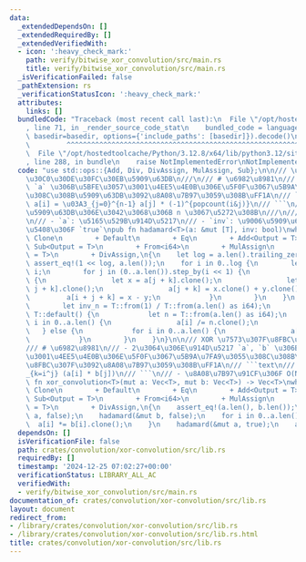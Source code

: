 ```yaml
---
data:
  _extendedDependsOn: []
  _extendedRequiredBy: []
  _extendedVerifiedWith:
  - icon: ':heavy_check_mark:'
    path: verify/bitwise_xor_convolution/src/main.rs
    title: verify/bitwise_xor_convolution/src/main.rs
  _isVerificationFailed: false
  _pathExtension: rs
  _verificationStatusIcon: ':heavy_check_mark:'
  attributes:
    links: []
  bundledCode: "Traceback (most recent call last):\n  File \"/opt/hostedtoolcache/Python/3.12.8/x64/lib/python3.12/site-packages/onlinejudge_verify/documentation/build.py\"\
    , line 71, in _render_source_code_stat\n    bundled_code = language.bundle(stat.path,\
    \ basedir=basedir, options={'include_paths': [basedir]}).decode()\n          \
    \         ^^^^^^^^^^^^^^^^^^^^^^^^^^^^^^^^^^^^^^^^^^^^^^^^^^^^^^^^^^^^^^^^^^^^^^^^^^^^^^^^^\n\
    \  File \"/opt/hostedtoolcache/Python/3.12.8/x64/lib/python3.12/site-packages/onlinejudge_verify/languages/rust.py\"\
    , line 288, in bundle\n    raise NotImplementedError\nNotImplementedError\n"
  code: "use std::ops::{Add, Div, DivAssign, MulAssign, Sub};\n\n/// \u9AD8\u901F\u30A2\
    \u30C0\u30DE\u30FC\u30EB\u5909\u63DB\n///\n/// # \u6982\u8981\n/// - \u914D\u5217\
    \ `a` \u306B\u5BFE\u3057\u3001\u4EE5\u4E0B\u306E\u5F0F\u3067\u5B9A\u7FA9\u3055\
    \u308C\u308B\u5909\u63DB\u3092\u8A08\u7B97\u3059\u308B\uFF1A\n/// ```text\n///\
    \ a[i] = \u03A3_{j=0}^{n-1} a[j] * (-1)^{popcount(i&j)}\n/// ```\n/// - \u9006\
    \u5909\u63DB\u306E\u3042\u3068\u306B n \u3067\u5272\u308B\n///\n/// # \u5F15\u6570\
    \n/// - `a`: \u5165\u529B\u914D\u5217\n/// - `inv`: \u9006\u5909\u63DB\u306E\u5834\
    \u5408\u306F `true`\npub fn hadamard<T>(a: &mut [T], inv: bool)\nwhere\n    T:\
    \ Clone\n        + Default\n        + Eq\n        + Add<Output = T>\n        +\
    \ Sub<Output = T>\n        + From<i64>\n        + MulAssign\n        + Div<Output\
    \ = T>\n        + DivAssign,\n{\n    let log = a.len().trailing_zeros();\n   \
    \ assert_eq!(1 << log, a.len());\n    for i in 0..log {\n        let i = 1 <<\
    \ i;\n        for j in (0..a.len()).step_by(i << 1) {\n            for k in 0..i\
    \ {\n                let x = a[j + k].clone();\n                let y = a[i +\
    \ j + k].clone();\n                a[j + k] = x.clone() + y.clone();\n       \
    \         a[i + j + k] = x - y;\n            }\n        }\n    }\n    if inv {\n\
    \        let inv_n = T::from(1) / T::from(a.len() as i64);\n        if inv_n ==\
    \ T::default() {\n            let n = T::from(a.len() as i64);\n            for\
    \ i in 0..a.len() {\n                a[i] /= n.clone();\n            }\n     \
    \   } else {\n            for i in 0..a.len() {\n                a[i] *= inv_n.clone();\n\
    \            }\n        }\n    }\n}\n\n/// XOR \u7573\u307F\u8FBC\u307F\n///\n\
    /// # \u6982\u8981\n/// - 2\u3064\u306E\u914D\u5217 `a`, `b` \u306B\u5BFE\u3057\
    \u3001\u4EE5\u4E0B\u306E\u5F0F\u3067\u5B9A\u7FA9\u3055\u308C\u308B\u7573\u307F\
    \u8FBC\u307F\u3092\u8A08\u7B97\u3059\u308B\uFF1A\n/// ```text\n/// res[k] = \u03A3\
    _{k=i^j} (a[i] * b[j])\n/// ```\n/// - \u8A08\u7B97\u91CF\u306F O(N log N)\npub\
    \ fn xor_convolution<T>(mut a: Vec<T>, mut b: Vec<T>) -> Vec<T>\nwhere\n    T:\
    \ Clone\n        + Default\n        + Eq\n        + Add<Output = T>\n        +\
    \ Sub<Output = T>\n        + From<i64>\n        + MulAssign\n        + Div<Output\
    \ = T>\n        + DivAssign,\n{\n    assert_eq!(a.len(), b.len());\n    hadamard(&mut\
    \ a, false);\n    hadamard(&mut b, false);\n    for i in 0..a.len() {\n      \
    \  a[i] *= b[i].clone();\n    }\n    hadamard(&mut a, true);\n    a\n}\n"
  dependsOn: []
  isVerificationFile: false
  path: crates/convolution/xor-convolution/src/lib.rs
  requiredBy: []
  timestamp: '2024-12-25 07:02:27+00:00'
  verificationStatus: LIBRARY_ALL_AC
  verifiedWith:
  - verify/bitwise_xor_convolution/src/main.rs
documentation_of: crates/convolution/xor-convolution/src/lib.rs
layout: document
redirect_from:
- /library/crates/convolution/xor-convolution/src/lib.rs
- /library/crates/convolution/xor-convolution/src/lib.rs.html
title: crates/convolution/xor-convolution/src/lib.rs
---
```

